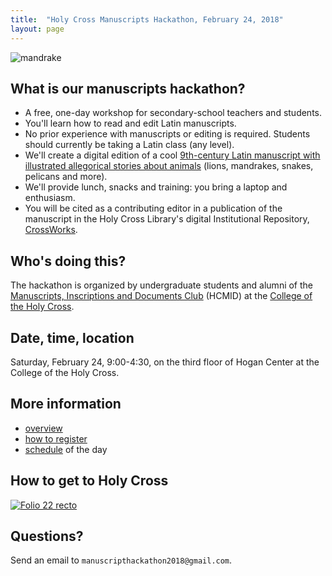 ```yaml
---
title:  "Holy Cross Manuscripts Hackathon, February 24, 2018"
layout: page
---
```




![mandrake](http://www.homermultitext.org/iipsrv?OBJ=IIP,1.0&FIF=/project/homer/pyramidal/deepzoom/ecod/bern318imgs/v1/bern318_019r.tif&RGN=0.1632,0.4317,0.4943,0.08636&wID=600&CVT=JPEG)


## What is our manuscripts hackathon?

-   A free, one-day workshop for secondary-school teachers and students.
-   You'll learn how to read and edit Latin manuscripts.
-   No prior experience with manuscripts or editing is required. Students should currently be taking a Latin class (any level).
-   We'll create a digital edition of a cool [9th-century Latin  manuscript with illustrated allegorical stories about animals](thumbs) (lions, mandrakes, snakes, pelicans and more).
-   We'll provide lunch, snacks and training: you bring a laptop and enthusiasm.
-   You will be cited as a contributing editor in a publication of the manuscript in the Holy Cross Library's digital Institutional Repository, [CrossWorks](http://crossworks.holycross.edu/).


## Who's doing this?

The hackathon is organized by undergraduate students and alumni of the [Manuscripts, Inscriptions and Documents Club](http://hcmid.github.io/) (HCMID) at the [College of the Holy Cross](https://www.holycross.edu/).

## Date, time, location

Saturday, February 24, 9:00-4:30, on the third floor of Hogan Center at the College of the Holy Cross.


## More information

-   [overview](overview)
-   [how to register](registration)
-   [schedule](schedule) of the day


##  How to get to Holy Cross

[![Folio 22 recto](http://www.homermultitext.org/iipsrv?OBJ=IIP,1.0&FIF=/project/homer/pyramidal/deepzoom/ecod/bern318imgs/v1/bern318_022r.tif&RGN=0.1041,0.3373,0.5885,0.3833&wID=300&CVT=JPEG)](https://www.holycross.edu/visitors)


## Questions?

Send an email to `manuscripthackathon2018@gmail.com`.

